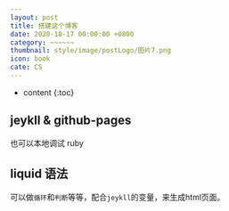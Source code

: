 ```yaml
---
layout: post
title: 搭建这个博客
date: 2020-10-17 00:00:00 +0800
category: ~~~~~~
thumbnail: style/image/postLogo/图片7.png
icon: book
cate: CS
---
```


* content
{:toc}

## jeykll & github-pages



也可以本地调试
ruby

## liquid 语法

可以做`循环`和`判断`等等，配合`jeykll`的变量，来生成html页面。







